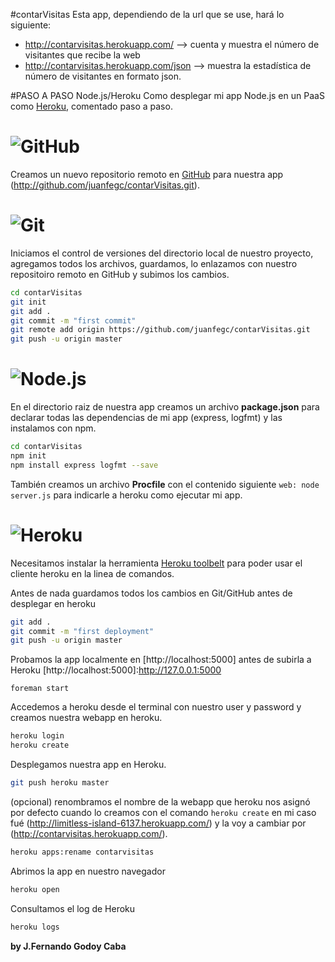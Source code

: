 #contarVisitas
Esta app, dependiendo de la url que se use, hará lo siguiente:
- http://contarvisitas.herokuapp.com/ --> cuenta y muestra el número de visitantes que recibe la web
- http://contarvisitas.herokuapp.com/json --> muestra la estadística de número de visitantes en formato json.

#PASO A PASO Node.js/Heroku
Como desplegar mi app Node.js en un PaaS como [Heroku], comentado paso a paso.

[Heroku]:http://www.heroku.com

# ![GitHub](http://www.grails48.com/static/images/github-logo3.png)
Creamos un nuevo repositorio remoto en [GitHub] para nuestra app (http://github.com/juanfegc/contarVisitas.git).

[GitHub]:https://github.com/

# ![Git](http://git-scm.com/images/logo@2x.png)
Iniciamos el control de versiones del directorio local de nuestro proyecto, agregamos todos los archivos,
guardamos, lo enlazamos con nuestro repositoiro remoto en GitHub y subimos los cambios.
``` sh
cd contarVisitas
git init
git add .
git commit -m "first commit"
git remote add origin https://github.com/juanfegc/contarVisitas.git
git push -u origin master
```

# ![Node.js](http://nodejs.org/images/logos/nodejs.png)
En el directorio raiz de nuestra app creamos un archivo **package.json** para declarar todas las dependencias de mi app (express, logfmt) y las instalamos con npm.
``` sh
cd contarVisitas
npm init
npm install express logfmt --save
```
También creamos un archivo **Procfile**
con el contenido siguiente `web: node server.js` para indicarle a heroku como ejecutar mi app.

# ![Heroku](http://www.treasuredata.com/img_logos/heroku.png)
Necesitamos instalar la herramienta [Heroku toolbelt] para poder usar el cliente heroku en la linea de comandos.

[Heroku toolbelt]:https://toolbelt.heroku.com/

Antes de nada guardamos todos los cambios en Git/GitHub antes de desplegar en heroku
```sh
git add .
git commit -m "first deployment"
git push -u origin master
```

Probamos la app localmente en [http://localhost:5000] antes de subirla a Heroku
[http://localhost:5000]:http://127.0.0.1:5000

```
foreman start
```

Accedemos a heroku desde el terminal con nuestro user y password y creamos nuestra webapp en heroku.
``` sh
heroku login
heroku create
```

Desplegamos nuestra app en Heroku.
``` sh
git push heroku master
```
(opcional) renombramos el nombre de la webapp que heroku nos asignó por defecto cuando lo creamos con el comando `heroku create` en mi caso fué (http://limitless-island-6137.herokuapp.com/) y la voy a cambiar por (http://contarvisitas.herokuapp.com/).
``` sh
heroku apps:rename contarvisitas
```
Abrimos la app en nuestro navegador
``` sh
heroku open
```
Consultamos el log de Heroku
``` sh
heroku logs
```

**by J.Fernando Godoy Caba**

